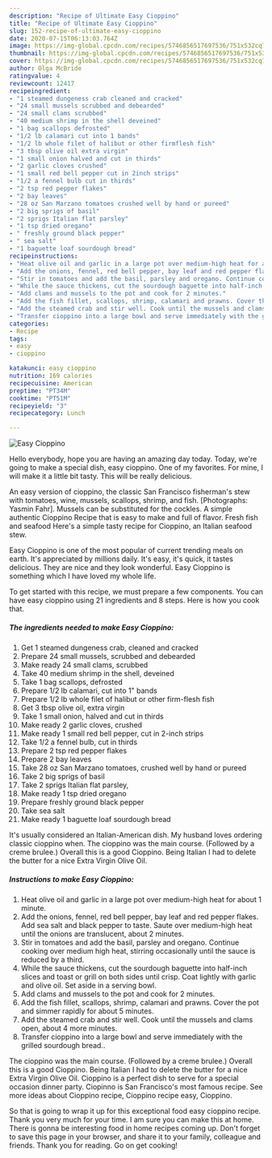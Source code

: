 ```yaml
---
description: "Recipe of Ultimate Easy Cioppino"
title: "Recipe of Ultimate Easy Cioppino"
slug: 152-recipe-of-ultimate-easy-cioppino
date: 2020-07-15T06:13:03.764Z
image: https://img-global.cpcdn.com/recipes/5746856517697536/751x532cq70/easy-cioppino-recipe-main-photo.jpg
thumbnail: https://img-global.cpcdn.com/recipes/5746856517697536/751x532cq70/easy-cioppino-recipe-main-photo.jpg
cover: https://img-global.cpcdn.com/recipes/5746856517697536/751x532cq70/easy-cioppino-recipe-main-photo.jpg
author: Olga McBride
ratingvalue: 4
reviewcount: 12417
recipeingredient:
- "1 steamed dungeness crab cleaned and cracked"
- "24 small mussels scrubbed and debearded"
- "24 small clams scrubbed"
- "40 medium shrimp in the shell deveined"
- "1 bag scallops defrosted"
- "1/2 lb calamari cut into 1 bands"
- "1/2 lb whole filet of halibut or other firmflesh fish"
- "3 tbsp olive oil extra virgin"
- "1 small onion halved and cut in thirds"
- "2 garlic cloves crushed"
- "1 small red bell pepper cut in 2inch strips"
- "1/2 a fennel bulb cut in thirds"
- "2 tsp red pepper flakes"
- "2 bay leaves"
- "28 oz San Marzano tomatoes crushed well by hand or pureed"
- "2 big sprigs of basil"
- "2 sprigs Italian flat parsley"
- "1 tsp dried oregano"
- " freshly ground black pepper"
- " sea salt"
- "1 baguette loaf sourdough bread"
recipeinstructions:
- "Heat olive oil and garlic in a large pot over medium-high heat for about 1 minute."
- "Add the onions, fennel, red bell pepper, bay leaf and red pepper flakes. Add sea salt and black pepper to taste. Saute over medium-high heat until the onions are translucent, about 2 minutes."
- "Stir in tomatoes and add the basil, parsley and oregano. Continue cooking over medium high heat, stirring occasionally until the sauce is reduced by a third."
- "While the sauce thickens, cut the sourdough baguette into half-inch slices and toast or grill on both sides until crisp. Coat lightly with garlic and olive oil. Set aside in a serving bowl."
- "Add clams and mussels to the pot and cook for 2 minutes."
- "Add the fish fillet, scallops, shrimp, calamari and prawns. Cover the pot and simmer rapidly for about 5 minutes."
- "Add the steamed crab and stir well. Cook until the mussels and clams open, about 4 more minutes."
- "Transfer cioppino into a large bowl and serve immediately with the grilled sourdough bread.."
categories:
- Recipe
tags:
- easy
- cioppino

katakunci: easy cioppino 
nutrition: 169 calories
recipecuisine: American
preptime: "PT34M"
cooktime: "PT51M"
recipeyield: "3"
recipecategory: Lunch

---
```



![Easy Cioppino](https://img-global.cpcdn.com/recipes/5746856517697536/751x532cq70/easy-cioppino-recipe-main-photo.jpg)

Hello everybody, hope you are having an amazing day today. Today, we're going to make a special dish, easy cioppino. One of my favorites. For mine, I will make it a little bit tasty. This will be really delicious.

An easy version of cioppino, the classic San Francisco fisherman&#39;s stew with tomatoes, wine, mussels, scallops, shrimp, and fish. [Photographs: Yasmin Fahr]. Mussels can be substituted for the cockles. A simple authentic Cioppino Recipe that is easy to make and full of flavor. Fresh fish and seafood Here&#39;s a simple tasty recipe for Cioppino, an Italian seafood stew.

Easy Cioppino is one of the most popular of current trending meals on earth. It's appreciated by millions daily. It's easy, it's quick, it tastes delicious. They are nice and they look wonderful. Easy Cioppino is something which I have loved my whole life.


To get started with this recipe, we must prepare a few components. You can have easy cioppino using 21 ingredients and 8 steps. Here is how you cook that.

<!--inarticleads1-->

##### The ingredients needed to make Easy Cioppino:

1. Get 1 steamed dungeness crab, cleaned and cracked
1. Prepare 24 small mussels, scrubbed and debearded
1. Make ready 24 small clams, scrubbed
1. Take 40 medium shrimp in the shell, deveined
1. Take 1 bag scallops, defrosted
1. Prepare 1/2 lb calamari, cut into 1&#34; bands
1. Prepare 1/2 lb whole filet of halibut or other firm-flesh fish
1. Get 3 tbsp olive oil, extra virgin
1. Take 1 small onion, halved and cut in thirds
1. Make ready 2 garlic cloves, crushed
1. Make ready 1 small red bell pepper, cut in 2-inch strips
1. Take 1/2 a fennel bulb, cut in thirds
1. Prepare 2 tsp red pepper flakes
1. Prepare 2 bay leaves
1. Take 28 oz San Marzano tomatoes, crushed well by hand or pureed
1. Take 2 big sprigs of basil
1. Take 2 sprigs Italian flat parsley,
1. Make ready 1 tsp dried oregano
1. Prepare  freshly ground black pepper
1. Take  sea salt
1. Make ready 1 baguette loaf sourdough bread


It&#39;s usually considered an Italian-American dish. My husband loves ordering classic cioppino when. The cioppino was the main course. (Followed by a creme brulee.) Overall this is a good Cioppino. Being Italian I had to delete the butter for a nice Extra Virgin Olive Oil. 

<!--inarticleads2-->

##### Instructions to make Easy Cioppino:

1. Heat olive oil and garlic in a large pot over medium-high heat for about 1 minute.
1. Add the onions, fennel, red bell pepper, bay leaf and red pepper flakes. Add sea salt and black pepper to taste. Saute over medium-high heat until the onions are translucent, about 2 minutes.
1. Stir in tomatoes and add the basil, parsley and oregano. Continue cooking over medium high heat, stirring occasionally until the sauce is reduced by a third.
1. While the sauce thickens, cut the sourdough baguette into half-inch slices and toast or grill on both sides until crisp. Coat lightly with garlic and olive oil. Set aside in a serving bowl.
1. Add clams and mussels to the pot and cook for 2 minutes.
1. Add the fish fillet, scallops, shrimp, calamari and prawns. Cover the pot and simmer rapidly for about 5 minutes.
1. Add the steamed crab and stir well. Cook until the mussels and clams open, about 4 more minutes.
1. Transfer cioppino into a large bowl and serve immediately with the grilled sourdough bread..


The cioppino was the main course. (Followed by a creme brulee.) Overall this is a good Cioppino. Being Italian I had to delete the butter for a nice Extra Virgin Olive Oil. Cioppino is a perfect dish to serve for a special occasion dinner party. Ciopinno is San Francisco&#39;s most famous recipe. See more ideas about Cioppino recipe, Cioppino recipe easy, Cioppino. 

So that is going to wrap it up for this exceptional food easy cioppino recipe. Thank you very much for your time. I am sure you can make this at home. There is gonna be interesting food in home recipes coming up. Don't forget to save this page in your browser, and share it to your family, colleague and friends. Thank you for reading. Go on get cooking!
